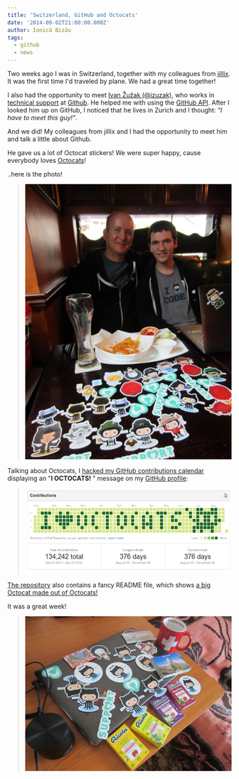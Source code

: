 ```yaml
---
title: 'Switzerland, GitHub and Octocats'
date: '2014-09-02T21:00:00.000Z'
author: Ionică Bizău
tags:
  - github
  - news
---
```

Two weeks ago I was in Switzerland, together with my colleagues from
[jillix][1]. It was the first time I'd traveled by plane. We had a great time
together!

I also had the opportunity to meet [Ivan Žužak (@izuzak)][2], who works in
[technical support][3] at [Github][4]. He helped me with using the
[GitHub API][5]. After I looked him up on GitHub, I noticed that he lives in
Zurich and I thought: *"I have to meet this guy!"*.

And we did! My colleagues from jillix and I had the opportunity to meet him
and talk a little about Github.

He gave us a lot of Octocat stickers! We were super happy, cause everybody loves
[Octocats][6]!

..here is the photo!
> ![Ivan and me](/images/posts/9/1.png)

Talking about Octocats, I [hacked my GitHub contributions calendar][7] displaying an
"**I <i class="fa fa-heart"></i> OCTOCATS! <i class="fa fa-github-alt"></i>**"
message on my [GitHub profile][8]:

> ![My Contributions Calendar](/images/posts/9/2.png)

[The repository][9] also contains a fancy README file, which shows [a big
Octocat made out of Octocats!][10]

It was a great week!

> ![Switzerland, Octocats](/images/posts/9/3.png)

 [1]: http://jillix.com/
 [2]: https://github.com/izuzak
 [3]: https://github.com/blog/1572-ivan-zuzak-is-a-githubber
 [4]: http://en.wikipedia.org/wiki/GitHub
 [5]: https://developer.github.com/
 [6]: https://octodex.github.com/
 [7]: https://github.com/IonicaBizau/github-contributions#usage
 [8]: https://github.com/IonicaBizau
 [9]: https://github.com/IonicaBizau/I-Love-Octocats
 [10]: https://github.com/IonicaBizau/I-Love-Octocats/blob/e7cd459ae9df3e6f6c12b442491024f7d56421b7/README.md
